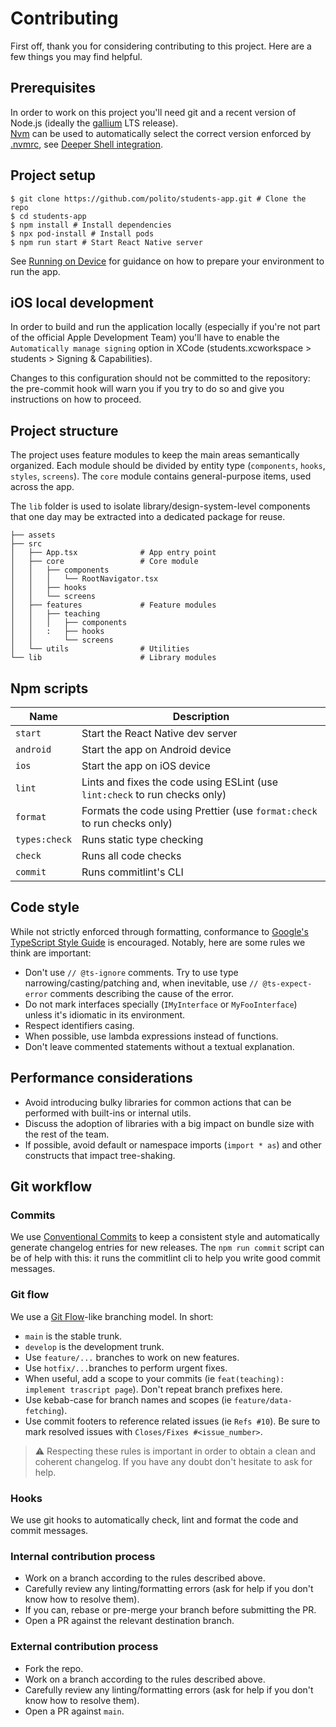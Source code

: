 # Contributing

First off, thank you for considering contributing to this project. Here are a few things you may find helpful.

## Prerequisites

In order to work on this project you'll need git and a recent version of Node.js (ideally
the [gallium](https://nodejs.org/download/release/v16.16.0/) LTS release).  
[Nvm](https://github.com/nvm-sh/nvm) can be used to automatically select the correct version enforced
by [.nvmrc](./.nvmrc), see [Deeper Shell integration](https://github.com/nvm-sh/nvm#deeper-shell-integration).

## Project setup

```shell
$ git clone https://github.com/polito/students-app.git # Clone the repo
$ cd students-app
$ npm install # Install dependencies
$ npx pod-install # Install pods
$ npm run start # Start React Native server
```

See [Running on Device](https://reactnative.dev/docs/running-on-device) for guidance on how to prepare your
environment to run the app.

## iOS local development

In order to build and run the application locally (especially if you're not part of the official Apple Development Team)
you'll have to enable the `Automatically manage signing` option in XCode (students.xcworkspace > students > Signing &
Capabilities).

Changes to this configuration should not be committed to the repository: the pre-commit hook will warn you if you try to
do so and give you instructions on how to proceed.

## Project structure

The project uses feature modules to keep the main areas semantically organized. Each module should be divided by entity
type (`components`, `hooks`, `styles`, `screens`). The `core` module contains general-purpose items, used across the
app.

The `lib` folder is used to isolate library/design-system-level components that one day may be extracted into a
dedicated package for reuse.

```
├── assets
├── src
│   ├── App.tsx              # App entry point
│   ├── core                 # Core module
│   │   ├── components
│   │   │   └── RootNavigator.tsx
│   │   ├── hooks
│   │   └── screens
│   ├── features             # Feature modules
│   │   ├── teaching
│   │   │   ├── components
│   │   :   ├── hooks
│   │       └── screens
│   └── utils                # Utilities
└── lib                      # Library modules
```

## Npm scripts

| Name          | Description                                                                 |
| ------------- | --------------------------------------------------------------------------- |
| `start`       | Start the React Native dev server                                           |
| `android`     | Start the app on Android device                                             |
| `ios`         | Start the app on iOS device                                                 |
| `lint`        | Lints and fixes the code using ESLint (use `lint:check` to run checks only) |
| `format`      | Formats the code using Prettier (use `format:check` to run checks only)     |
| `types:check` | Runs static type checking                                                   |
| `check`       | Runs all code checks                                                        |
| `commit`      | Runs commitlint's CLI                                                       |

## Code style

While not strictly enforced through formatting, conformance
to [Google's TypeScript Style Guide](https://google.github.io/styleguide/tsguide.html)
is encouraged. Notably, here are some rules we think are important:

- Don't use `// @ts-ignore` comments. Try to use type narrowing/casting/patching and, when inevitable,
  use `// @ts-expect-error` comments describing the cause of the error.
- Do not mark interfaces specially (`IMyInterface` or `MyFooInterface`) unless it's idiomatic in its environment.
- Respect identifiers casing.
- When possible, use lambda expressions instead of functions.
- Don't leave commented statements without a textual explanation.

## Performance considerations

- Avoid introducing bulky libraries for common actions that can be performed with built-ins or internal utils.
- Discuss the adoption of libraries with a big impact on bundle size with the rest of the team.
- If possible, avoid default or namespace imports (`import * as`) and other constructs that impact tree-shaking.

## Git workflow

### Commits

We use [Conventional Commits](https://conventionalcommits.org/) to keep a consistent style and automatically generate
changelog entries for new releases. The `npm run commit` script can be of help with this: it runs the commitlint cli to help you
write good commit messages.

### Git flow

We use a [Git Flow](https://danielkummer.github.io/git-flow-cheatsheet/)-like branching model. In short:

- `main` is the stable trunk.
- `develop` is the development trunk.
- Use `feature/...` branches to work on new features.
- Use `hotfix/...`branches to perform urgent fixes.
- When useful, add a scope to your commits (ie `feat(teaching): implement trascript page`). Don't repeat branch
  prefixes here.
- Use kebab-case for branch names and scopes (ie `feature/data-fetching`).
- Use commit footers to reference related issues (ie `Refs #10`). Be sure to mark resolved issues with `Closes/Fixes #<issue_number>`.

> ⚠️ Respecting these rules is important in order to obtain a clean and coherent changelog. If you have any doubt don't
> hesitate to ask for help.

### Hooks

We use git hooks to automatically check, lint and format the code and commit messages.

### Internal contribution process

- Work on a branch according to the rules described above.
- Carefully review any linting/formatting errors (ask for help if you don't know how to resolve them).
- If you can, rebase or pre-merge your branch before submitting the PR.
- Open a PR against the relevant destination branch.

### External contribution process

- Fork the repo.
- Work on a branch according to the rules described above.
- Carefully review any linting/formatting errors (ask for help if you don't know how to resolve them).
- Open a PR against `main`.
